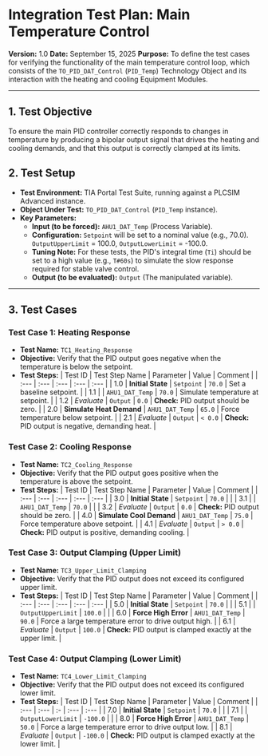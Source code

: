 # Integration Test Plan: Main Temperature Control

**Version:** 1.0
**Date:** September 15, 2025
**Purpose:** To define the test cases for verifying the functionality of the main temperature control loop, which consists of the `TO_PID_DAT_Control` (`PID_Temp`) Technology Object and its interaction with the heating and cooling Equipment Modules.

---

## 1. Test Objective

To ensure the main PID controller correctly responds to changes in temperature by producing a bipolar output signal that drives the heating and cooling demands, and that this output is correctly clamped at its limits.

## 2. Test Setup

*   **Test Environment:** TIA Portal Test Suite, running against a PLCSIM Advanced instance.
*   **Object Under Test:** `TO_PID_DAT_Control` (`PID_Temp` instance).
*   **Key Parameters:**
    *   **Input (to be forced):** `AHU1_DAT_Temp` (Process Variable).
    *   **Configuration:** `Setpoint` will be set to a nominal value (e.g., 70.0). `OutputUpperLimit` = 100.0, `OutputLowerLimit` = -100.0.
    *   **Tuning Note:** For these tests, the PID's integral time (`Ti`) should be set to a high value (e.g., `T#60s`) to simulate the slow response required for stable valve control.
    *   **Output (to be evaluated):** `Output` (The manipulated variable).

---

## 3. Test Cases

### Test Case 1: Heating Response

*   **Test Name:** `TC1_Heating_Response`
*   **Objective:** Verify that the PID output goes negative when the temperature is below the setpoint.
*   **Test Steps:**
| Test ID | Test Step Name | Parameter | Value | Comment |
| :--- | :--- | :--- | :--- | :--- |
| 1.0 | **Initial State** | `Setpoint` | `70.0` | Set a baseline setpoint. |
| 1.1 | | `AHU1_DAT_Temp` | `70.0` | Simulate temperature at setpoint. |
| 1.2 | *Evaluate* | `Output` | `0.0` | **Check:** PID output should be zero. |
| 2.0 | **Simulate Heat Demand** | `AHU1_DAT_Temp` | `65.0` | Force temperature below setpoint. |
| 2.1 | *Evaluate* | `Output` | `< 0.0` | **Check:** PID output is negative, demanding heat. |

### Test Case 2: Cooling Response

*   **Test Name:** `TC2_Cooling_Response`
*   **Objective:** Verify that the PID output goes positive when the temperature is above the setpoint.
*   **Test Steps:**
| Test ID | Test Step Name | Parameter | Value | Comment |
| :--- | :--- | :--- | :--- | :--- |
| 3.0 | **Initial State** | `Setpoint` | `70.0` | |
| 3.1 | | `AHU1_DAT_Temp` | `70.0` | |
| 3.2 | *Evaluate* | `Output` | `0.0` | **Check:** PID output should be zero. |
| 4.0 | **Simulate Cool Demand** | `AHU1_DAT_Temp` | `75.0` | Force temperature above setpoint. |
| 4.1 | *Evaluate* | `Output` | `> 0.0` | **Check:** PID output is positive, demanding cooling. |

### Test Case 3: Output Clamping (Upper Limit)

*   **Test Name:** `TC3_Upper_Limit_Clamping`
*   **Objective:** Verify that the PID output does not exceed its configured upper limit.
*   **Test Steps:**
| Test ID | Test Step Name | Parameter | Value | Comment |
| :--- | :--- | :--- | :--- | :--- |
| 5.0 | **Initial State** | `Setpoint` | `70.0` | |
| 5.1 | | `OutputUpperLimit` | `100.0` | |
| 6.0 | **Force High Error** | `AHU1_DAT_Temp` | `90.0` | Force a large temperature error to drive output high. |
| 6.1 | *Evaluate* | `Output` | `100.0` | **Check:** PID output is clamped exactly at the upper limit. |

### Test Case 4: Output Clamping (Lower Limit)

*   **Test Name:** `TC4_Lower_Limit_Clamping`
*   **Objective:** Verify that the PID output does not exceed its configured lower limit.
*   **Test Steps:**
| Test ID | Test Step Name | Parameter | Value | Comment |
| :--- | :--- | :- | :--- | :--- |
| 7.0 | **Initial State** | `Setpoint` | `70.0` | |
| 7.1 | | `OutputLowerLimit` | `-100.0` | |
| 8.0 | **Force High Error** | `AHU1_DAT_Temp` | `50.0` | Force a large temperature error to drive output low. |
| 8.1 | *Evaluate* | `Output` | `-100.0` | **Check:** PID output is clamped exactly at the lower limit. |
